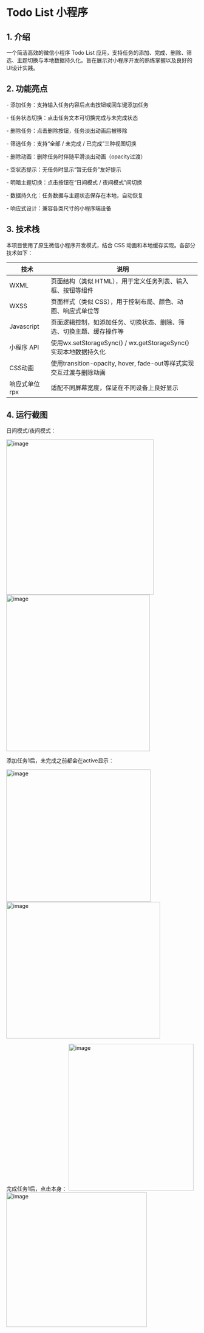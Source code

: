 # Todo List 小程序

## 1. 介绍

一个简洁高效的微信小程序 Todo List 应用，支持任务的添加、完成、删除、筛选、主题切换与本地数据持久化。旨在展示对小程序开发的熟练掌握以及良好的UI设计实践。

## 2. 功能亮点

\- 添加任务：支持输入任务内容后点击按钮或回车键添加任务

\- 任务状态切换：点击任务文本可切换完成与未完成状态

\- 删除任务：点击删除按钮，任务淡出动画后被移除

\- 筛选任务：支持“全部 / 未完成 / 已完成”三种视图切换

\- 删除动画：删除任务时伴随平滑淡出动画（opacity过渡）

\- 空状态提示：无任务时显示“暂无任务”友好提示

\- 明暗主题切换：点击按钮在“日间模式 / 夜间模式”间切换

\- 数据持久化：任务数据与主题状态保存在本地，自动恢复

\- 响应式设计：兼容各类尺寸的小程序端设备

## 3. 技术栈

本项目使用了原生微信小程序开发模式，结合 CSS 动画和本地缓存实现。各部分技术如下：

| 技术          | 说明                                                         |
| ------------- | ------------------------------------------------------------ |
| WXML          | 页面结构（类似 HTML），用于定义任务列表、输入框、按钮等组件  |
| WXSS          | 页面样式（类似 CSS），用于控制布局、颜色、动画、响应式单位等 |
| Javascript    | 页面逻辑控制，如添加任务、切换状态、删除、筛选、切换主题、缓存操作等 |
| 小程序 API    | 使用wx.setStorageSync() / wx.getStorageSync() 实现本地数据持久化 |
| CSS动画       | 使用transition-opacity, hover, fade-out等样式实现交互过渡与删除动画 |
| 响应式单位rpx | 适配不同屏幕宽度，保证在不同设备上良好显示                   |

## 4. 运行截图

日间模式/夜间模式：

<img width="388" height="408" alt="image" src="https://github.com/user-attachments/assets/6a673145-28fe-4e95-8fee-8b7ed32c73b7" />
<img width="378" height="411" alt="image" src="https://github.com/user-attachments/assets/45919cbd-cb38-4e49-91ff-3bcf98490b56" />


  添加任务1后，未完成之前都会在active显示：

<img width="380" height="348" alt="image" src="https://github.com/user-attachments/assets/6fe0536a-c1be-4b8b-a9af-c50a2d891eba" />
<img width="405" height="359" alt="image" src="https://github.com/user-attachments/assets/7eb307c0-c8f5-4789-876b-41e8dac65336" />



  完成任务1后，点击本身：
<img width="329" height="386" alt="image" src="https://github.com/user-attachments/assets/fd6a9477-d33f-4748-9978-7ba24cd214f1" />
<img width="370" height="354" alt="image" src="https://github.com/user-attachments/assets/19e4b9ab-804e-4f49-ba1c-0a020b2a815b" />



